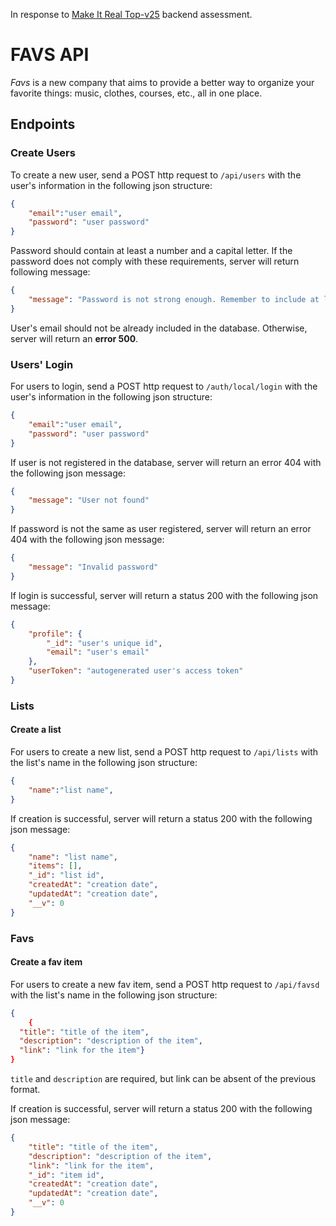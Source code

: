 In response to [Make It Real Top-v25](https://github.com/makeitrealcamp/top-v25) backend assessment.

# FAVS API
*Favs* is a new company that aims to provide a better way to organize your favorite things: music, clothes, courses, etc., all in one place.
## Endpoints
### Create Users
To create a new user, send a POST http request to `/api/users` with the user's information in the following json structure:
```json
{
    "email":"user email",
    "password": "user password"
}
```
Password should contain at least a number and a capital letter. If the password does not comply with these requirements, server will return following message:
```json
{
    "message": "Password is not strong enough. Remember to include at least a capital letter and a number."
}
```
User's email should not be already included in the database. Otherwise, server will return an **error 500**.

### Users' Login

For users to login, send a POST http request to `/auth/local/login` with the user's information in the following json structure:
```json
{
    "email":"user email",
    "password": "user password"
}
```
If user is not registered in the database, server will return an error 404 with the following json message:

```json
{
    "message": "User not found"
}
```

If password is not the same as user registered, server will return an error 404 with the following json message:
```json
{
    "message": "Invalid password"
}
```
If login is successful, server will return a status 200 with the following json message:
```json
{
    "profile": {
        "_id": "user's unique id",
        "email": "user's email"
    },
    "userToken": "autogenerated user's access token"
}
```

### Lists
#### Create a list

For users to create a new list, send a POST http request to `/api/lists` with the list's name in the following json structure:
```json
{
    "name":"list name",
}
```
If creation is successful, server will return a status 200 with the following json message:
```json
{
    "name": "list name",
    "items": [],
    "_id": "list id",
    "createdAt": "creation date",
    "updatedAt": "creation date",
    "__v": 0
}
```

### Favs
#### Create a fav item

For users to create a new fav item, send a POST http request to `/api/favsd` with the list's name in the following json structure:
```json
{
    {
  "title": "title of the item",
  "description": "description of the item",
  "link": "link for the item"}
}
```
`title` and `description` are required, but link can be absent of the previous format.

If creation is successful, server will return a status 200 with the following json message:
```json
{
    "title": "title of the item",
    "description": "description of the item",
    "link": "link for the item",
    "_id": "item id",
    "createdAt": "creation date",
    "updatedAt": "creation date",
    "__v": 0
}
```